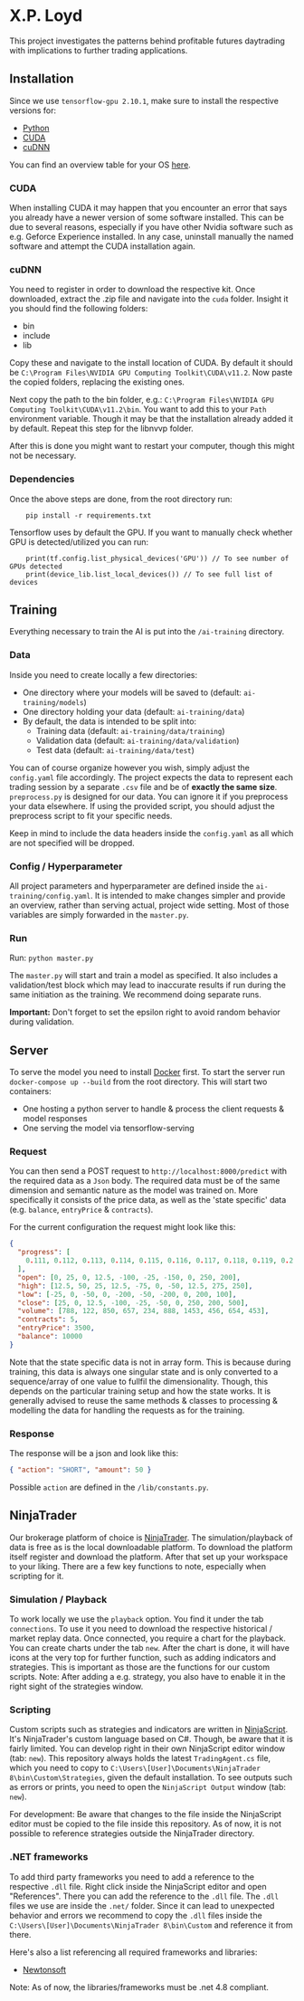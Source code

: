 # X.P. Loyd

This project investigates the patterns behind profitable futures daytrading with implications to further trading applications.

## Installation

Since we use `tensorflow-gpu 2.10.1`, make sure to install the respective versions for:

- [Python](https://www.python.org/downloads/)
- [CUDA](https://developer.nvidia.com/cuda-toolkit-archive)
- [cuDNN](https://developer.nvidia.com/cudnn)

You can find an overview table for your OS [here](https://www.tensorflow.org/install).

### CUDA

When installing CUDA it may happen that you encounter an error that says you already have a newer version of some software installed.
This can be due to several reasons, especially if you have other Nvidia software such as e.g. Geforce Experience installed.
In any case, uninstall manually the named software and attempt the CUDA installation again.

### cuDNN

You need to register in order to download the respective kit. Once downloaded, extract the .zip file and navigate into the `cuda` folder.
Insight it you should find the following folders:

- bin
- include
- lib

Copy these and navigate to the install location of CUDA. By default it should be `C:\Program Files\NVIDIA GPU Computing Toolkit\CUDA\v11.2`.
Now paste the copied folders, replacing the existing ones.

Next copy the path to the bin folder, e.g.: `C:\Program Files\NVIDIA GPU Computing Toolkit\CUDA\v11.2\bin`.
You want to add this to your `Path` environment variable. Though it may be that the installation already added it by default.
Repeat this step for the libnvvp folder.

After this is done you might want to restart your computer, though this might not be necessary.

### Dependencies

Once the above steps are done, from the root directory run:

```console
    pip install -r requirements.txt
```

Tensorflow uses by default the GPU. If you want to manually check whether GPU is detected/utilized you can run:

```console
    print(tf.config.list_physical_devices('GPU')) // To see number of GPUs detected
    print(device_lib.list_local_devices()) // To see full list of devices
```

## Training

Everything necessary to train the AI is put into the `/ai-training` directory.

### Data

Inside you need to create locally a few directories:

- One directory where your models will be saved to (default: `ai-training/models`)
- One directory holding your data (default: `ai-training/data`)
- By default, the data is intended to be split into:
  - Training data (default: `ai-training/data/training`)
  - Validation data (default: `ai-training/data/validation`)
  - Test data (default: `ai-training/data/test`)

You can of course organize however you wish, simply adjust the `config.yaml` file accordingly.
The project expects the data to represent each trading session by a separate `.csv` file and be of **exactly the same size**.
`preprocess.py` is designed for our data. You can ignore it if you preprocess your data elsewhere.
If using the provided script, you should adjust the preprocess script to fit your specific needs.

Keep in mind to include the data headers inside the `config.yaml` as all which are not specified will be dropped.

### Config / Hyperparameter

All project parameters and hyperparameter are defined inside the `ai-training/config.yaml`.
It is intended to make changes simpler and provide an overview, rather than serving actual, project wide setting.
Most of those variables are simply forwarded in the `master.py`.

### Run

Run: `python master.py`

The `master.py` will start and train a model as specified.
It also includes a validation/test block which may lead to inaccurate results if run during the same initiation as the training.
We recommend doing separate runs.

**Important:** Don't forget to set the epsilon right to avoid random behavior during validation.

## Server

To serve the model you need to install [Docker](https://www.docker.com/products/docker-desktop/) first.
To start the server run `docker-compose up --build` from the root directory.
This will start two containers:

- One hosting a python server to handle & process the client requests & model responses
- One serving the model via tensorflow-serving

### Request

You can then send a POST request to `http://localhost:8000/predict` with the required data as a `Json` body.
The required data must be of the same dimension and semantic nature as the model was trained on.
More specifically it consists of the price data, as well as the 'state specific' data (e.g. `balance`, `entryPrice` & `contracts`).

For the current configuration the request might look like this:

```json
{
  "progress": [
    0.111, 0.112, 0.113, 0.114, 0.115, 0.116, 0.117, 0.118, 0.119, 0.2
  ],
  "open": [0, 25, 0, 12.5, -100, -25, -150, 0, 250, 200],
  "high": [12.5, 50, 25, 12.5, -75, 0, -50, 12.5, 275, 250],
  "low": [-25, 0, -50, 0, -200, -50, -200, 0, 200, 100],
  "close": [25, 0, 12.5, -100, -25, -50, 0, 250, 200, 500],
  "volume": [788, 122, 850, 657, 234, 888, 1453, 456, 654, 453],
  "contracts": 5,
  "entryPrice": 3500,
  "balance": 10000
}
```

Note that the state specific data is not in array form. This is because during training,
this data is always one singular state and is only converted to a sequence/array of one value to fullfil the dimensionality.
Though, this depends on the particular training setup and how the state works.
It is generally advised to reuse the same methods & classes to processing & modelling the data for handling the requests as for the training.

### Response

The response will be a json and look like this:

```json
{ "action": "SHORT", "amount": 50 }
```

Possible `action` are defined in the `/lib/constants.py`.

## NinjaTrader

Our brokerage platform of choice is [NinjaTrader](https://ninjatrader.com/). The simulation/playback of data is free as is the local downloadable platform.
To download the platform itself register and download the platform. After that set up your workspace to your liking. There are a few key functions to note, especially when scripting for it.

### Simulation / Playback

To work locally we use the `playback` option. You find it under the tab `connections`.
To use it you need to download the respective historical / market replay data. Once connected, you require a chart for the playback. You can create charts under the tab `new`.
After the chart is done, it will have icons at the very top for further function, such as adding indicators and strategies. This is important as those are the functions for our custom scripts.
Note: After adding a e.g. strategy, you also have to enable it in the right sight of the strategies window.

### Scripting

Custom scripts such as strategies and indicators are written in [NinjaScript](https://ninjatrader.com/support/helpGuides/nt8/NT%20HelpGuide%20English.html?ninjascript.htm).
It's NinjaTrader's custom language based on C#. Though, be aware that it is fairly limited. You can develop right in their own NinjaScript editor window (tab: `new`).
This repository always holds the latest `TradingAgent.cs` file, which you need to copy to `C:\Users\[User]\Documents\NinjaTrader 8\bin\Custom\Strategies`, given the default installation.
To see outputs such as errors or prints, you need to open the `NinjaScript Output` window (tab: `new`).

For development: Be aware that changes to the file inside the NinjaScript editor must be copied to the file inside this repository.
As of now, it is not possible to reference strategies outside the NinjaTrader directory.

### .NET frameworks

To add third party frameworks you need to add a reference to the respective `.dll` file. Right click inside the NinjaScript editor and open "References".
There you can add the reference to the `.dll` file. The `.dll` files we use are inside the `.net/` folder.
Since it can lead to unexpected behavior and errors we recommend to copy the `.dll` files inside the `C:\Users\[User]\Documents\NinjaTrader 8\bin\Custom` and reference it from there.

Here's also a list referencing all required frameworks and libraries:

- [Newtonsoft](https://github.com/JamesNK/Newtonsoft.Json/releases)

Note: As of now, the libraries/frameworks must be .net 4.8 compliant.
